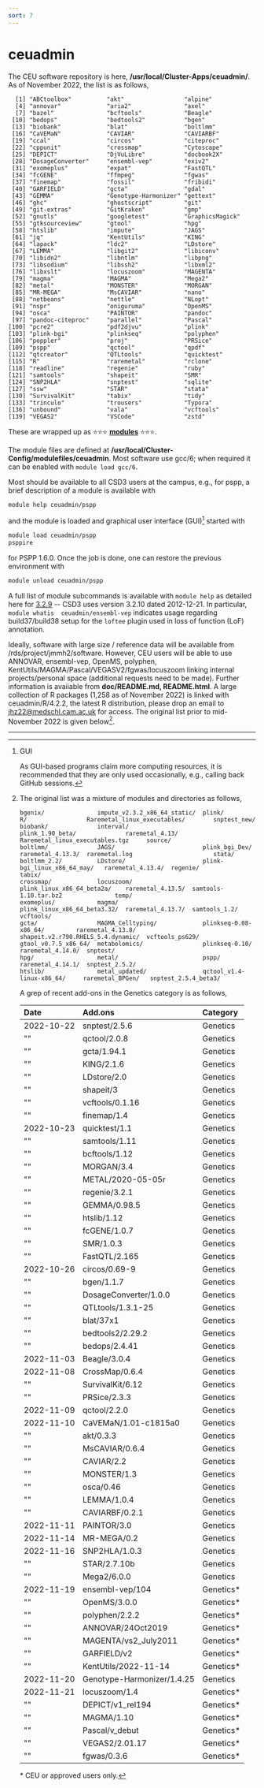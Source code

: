 ```yaml
---
sort: 7
---
```


# ceuadmin

The CEU software repository is here, **/usr/local/Cluster-Apps/ceuadmin/**. As of November 2022, the list is as follows,

```
  [1] "ABCtoolbox"          "akt"                 "alpine"
  [4] "annovar"             "aria2"               "axel"
  [7] "bazel"               "bcftools"            "Beagle"
 [10] "bedops"              "bedtools2"           "bgen"
 [13] "biobank"             "blat"                "boltlmm"
 [16] "CaVEMaN"             "CAVIAR"              "CAVIARBF"
 [19] "ccal"                "circos"              "citeproc"
 [22] "cppunit"             "crossmap"            "Cytoscape"
 [25] "DEPICT"              "DjVuLibre"           "docbook2X"
 [28] "DosageConverter"     "ensembl-vep"         "exiv2"
 [31] "exomeplus"           "expat"               "FastQTL"
 [34] "fcGENE"              "ffmpeg"              "fgwas"
 [37] "finemap"             "fossil"              "fribidi"
 [40] "GARFIELD"            "gcta"                "gdal"
 [43] "GEMMA"               "Genotype-Harmonizer" "gettext"
 [46] "ghc"                 "ghostscript"         "git"
 [49] "git-extras"          "GitKraken"           "gmp"
 [52] "gnutls"              "googletest"          "GraphicsMagick"
 [55] "gtksourceview"       "gtool"               "hpg"
 [58] "htslib"              "impute"              "JAGS"
 [61] "jq"                  "KentUtils"           "KING"
 [64] "lapack"              "ldc2"                "LDstore"
 [67] "LEMMA"               "libgit2"             "libiconv"
 [70] "libidn2"             "libntlm"             "libpng"
 [73] "libsodium"           "libssh2"             "libxml2"
 [76] "libxslt"             "locuszoom"           "MAGENTA"
 [79] "magma"               "MAGMA"               "Mega2"
 [82] "metal"               "MONSTER"             "MORGAN"
 [85] "MR-MEGA"             "MsCAVIAR"            "nano"
 [88] "netbeans"            "nettle"              "NLopt"
 [91] "nspr"                "oniguruma"           "OpenMS"
 [94] "osca"                "PAINTOR"             "pandoc"
 [97] "pandoc-citeproc"     "parallel"            "Pascal"
[100] "pcre2"               "pdf2djvu"            "plink"
[103] "plink-bgi"           "plinkseq"            "polyphen"
[106] "poppler"             "proj"                "PRSice"
[109] "pspp"                "qctool"              "qpdf"
[112] "qtcreator"           "QTLtools"            "quicktest"
[115] "R"                   "raremetal"           "rclone"
[118] "readline"            "regenie"             "ruby"
[121] "samtools"            "shapeit"             "SMR"
[124] "SNP2HLA"             "snptest"             "sqlite"
[127] "ssw"                 "STAR"                "stata"
[130] "SurvivalKit"         "tabix"               "tidy"
[133] "trinculo"            "trousers"            "Typora"
[136] "unbound"             "vala"                "vcftools"
[139] "VEGAS2"              "VSCode"              "zstd"
```

These are wrapped up as :star::star::star: **[modules](https://modules.readthedocs.io/en/latest/index.html)** :star::star::star:.

The module files are defined at **/usr/local/Cluster-Config/modulefiles/ceuadmin**. Most software use gcc/6; when required it can be enabled with `module load gcc/6`.

Most should be available to all CSD3 users at the campus, e.g., for pspp, a brief description of a module is available with

```bash
module help ceuadmin/pspp
```

and the module is loaded and graphical user interface (GUI)[^gui] started with

```bash
module load ceuadmin/pspp
psppire
```

for PSPP 1.6.0. Once the job is done, one can restore the previous environment with

```bash
module unload ceuadmin/pspp
```

A full list of module subcommands is available with `module help` as detailed here for 
[3.2.9](https://linux.die.net/man/4/modulefile) -- CSD3 uses version 3.2.10 dated 2012-12-21. In particular, `module whatis 
ceuadmin/ensembl-vep` indicates usage regarding build37/build38 setup for the `loftee` plugin used in loss of function (LoF) 
annotation.

Ideally, software with large size / reference data will be available from /rds/project/jmmh2/software. However, CEU users will be able to use 
ANNOVAR, ensembl-vep, OpenMS, polyphen, KentUtils/MAGMA/Pascal/VEGASV2/fgwas/locuszoom linking internal projects/personal space (additional requests 
need to be made). Further information is avaiiable from **doc/README.md, README.html**. A large collection of R packages (1,258 as of November 2022) 
is linked with ceuadmin/R/4.2.2, the latest R distribution, please drop an email to <jhz22@medschl.cam.ac.uk> for access. The original list prior to 
mid-November 2022 is given below[^original].

---

[^original]:
    The original list was a mixture of modules and directories as follows,

    ```
    bgenix/               impute_v2.3.2_x86_64_static/  plink/                        R/                 Raremetal_linux_executables/        snptest_new/
    biobank/              interval/                     plink_1.90_beta/              raremetal_4.13/    Raremetal_linux_executables.tgz     source/
    boltlmm/              JAGS/                         plink_bgi_Dev/                raremetal_4.13.3/  raremetal.log                       stata/
    boltlmm_2.2/          LDstore/                      plink-bgi_linux_x86_64_may/   raremetal_4.13.4/  regenie/                            tabix/
    crossmap/             locuszoom/                    plink_linux_x86_64_beta2a/    raremetal_4.13.5/  samtools-1.10.tar.bz2               temp/
    exomeplus/            magma/                        plink_linux_x86_64_beta3.32/  raremetal_4.13.7/  samtools_1.2/                       vcftools/
    gcta/                 MAGMA_Celltyping/             plinkseq-0.08-x86_64/         raremetal_4.13.8/  shapeit.v2.r790.RHELS_5.4.dynamic/  vcftools_ps629/
    gtool_v0.7.5_x86_64/  metabolomics/                 plinkseq-0.10/                raremetal_4.14.0/  snptest/
    hpg/                  metal/                        pspp/                         raremetal_4.14.1/  snptest_2.5.2/
    htslib/               metal_updated/                qctool_v1.4-linux-x86_64/     raremetal_BPGen/   snptest_2.5.4_beta3/
    ```

    A grep of recent add-ons in the Genetics category is as follows,

    | Date       | Add.ons                    | Category            |
    | :--------- | :------------------------- | :------------------ |
    | 2022-10-22 | snptest/2.5.6              | Genetics            |
    | ""         | qctool/2.0.8               | Genetics            |
    | ""         | gcta/1.94.1                | Genetics            |
    | ""         | KING/2.1.6                 | Genetics            |
    | ""         | LDstore/2.0                | Genetics            |
    | ""         | shapeit/3                  | Genetics            |
    | ""         | vcftools/0.1.16            | Genetics            |
    | ""         | finemap/1.4                | Genetics            |
    | 2022-10-23 | quicktest/1.1              | Genetics            |
    | ""         | samtools/1.11              | Genetics            |
    | ""         | bcftools/1.12              | Genetics            |
    | ""         | MORGAN/3.4                 | Genetics            |
    | ""         | METAL/2020-05-05r          | Genetics[^metal]    |
    | ""         | regenie/3.2.1              | Genetics            |
    | ""         | GEMMA/0.98.5               | Genetics[^gemma]    |
    | ""         | htslib/1.12                | Genetics            |
    | ""         | fcGENE/1.0.7               | Genetics[^fcgene]   |
    | ""         | SMR/1.0.3                  | Genetics            |
    | ""         | FastQTL/2.165              | Genetics            |
    | 2022-10-26 | circos/0.69-9              | Genetics            |
    | ""         | bgen/1.1.7                 | Genetics            |
    | ""         | DosageConverter/1.0.0      | Genetics            |
    | ""         | QTLtools/1.3.1-25          | Genetics[^qtltools] |
    | ""         | blat/37x1                  | Genetics            |
    | ""         | bedtools2/2.29.2           | Genetics            |
    | ""         | bedops/2.4.41              | Genetics            |
    | 2022-11-03 | Beagle/3.0.4               | Genetics            |
    | 2022-11-08 | CrossMap/0.6.4             | Genetics            |
    | ""         | SurvivalKit/6.12           | Genetics            |
    | ""         | PRSice/2.3.3               | Genetics            |
    | 2022-11-09 | qctool/2.2.0               | Genetics            |
    | 2022-11-10 | CaVEMaN/1.01-c1815a0       | Genetics            |
    | ""         | akt/0.3.3                  | Genetics            |
    | ""         | MsCAVIAR/0.6.4             | Genetics            |
    | ""         | CAVIAR/2.2                 | Genetics            |
    | ""         | MONSTER/1.3                | Genetics            |
    | ""         | osca/0.46                  | Genetics            |
    | ""         | LEMMA/1.0.4                | Genetics[^lemma]    |
    | ""         | CAVIARBF/0.2.1             | Genetics            |
    | 2022-11-11 | PAINTOR/3.0                | Genetics            |
    | 2022-11-14 | MR-MEGA/0.2                | Genetics            |
    | 2022-11-16 | SNP2HLA/1.0.3              | Genetics            |
    | ""         | STAR/2.7.10b               | Genetics            |
    | ""         | Mega2/6.0.0                | Genetics            |
    | 2022-11-19 | ensembl-vep/104            | Genetics\*          |
    | ""         | OpenMS/3.0.0               | Genetics\*[^OpenMS] |
    | ""         | polyphen/2.2.2             | Genetics\*          |
    | ""         | ANNOVAR/24Oct2019          | Genetics\*          |
    | ""         | MAGENTA/vs2_July2011       | Genetics\*          |
    | ""         | GARFIELD/v2                | Genetics\*          |
    | ""         | KentUtils/2022-11-14       | Genetics\*          |
    | 2022-11-20 | Genotype-Harmonizer/1.4.25 | Genetics            |
    | 2022-11-21 | locuszoom/1.4              | Genetics\*[^lz]     |
    | ""         | DEPICT/v1_rel194           | Genetics\*          |
    | ""         | MAGMA/1.10                 | Genetics\*          |
    | ""         | Pascal/v_debut             | Genetics\*          |
    | ""         | VEGAS2/2.01.17             | Genetics\*          |
    | ""         | fgwas/0.3.6                | Genetics\*          |

    \* CEU or approved users only.

[^gui]: GUI

    As GUI-based programs claim more computing resources, it is recommended that they are only used occasionally, e.g., calling back GitHub sessions.

[^metal]: Notes on METAL 2020-05-05r

    This version has options EFFECT_PRINT_PRECISION and STDERR_PRINT_PRECISION (both with default 4) to enable many decimal places.

    The letter `r` as in `2020-05-05r` indicates a replacement of functions in `libsrc/MathStats.cpp` to ensure generality -- [details](files/complaint.pdf) have also been posted to the GitHub page, [https://github.com/statgen/METAL/issues/24](https://github.com/statgen/METAL/issues/24).

    ```
    FATAL ERROR -
    a too large, ITMAX too small in gamma countinued fraction (gcf)

    so the -1.info file could not be generated.
    ```

[^gemma]: Note on compiling from source

    A considerably smaller (1,097,256 vs 22,721,624) executable, /usr/local/Cluster-Apps/ceuadmin/GEMMA/0.98.5/bin, is generated under CSD3 but the original distribution is used by default.

    ```bash
    module load openblas/0.2.15
    make
    ```

[^fcgene]: Alternative site

    See [https://github.com/dr-roshyara/fcgene](https://github.com/dr-roshyara/fcgene)

[^qtltools]: The long version number is 1.3.1-25-g6e49f85f20.

[^lemma]: The documentation indicates a requirement of gcc/9.4, boost/1.78, OpenMP/3.1 and/or Intel MKL Library 2019 Update 1 but it is possible to proceed with gcc/11, cmake-3.19.7-gcc-5.4-5gbsejo, boost-1.66.0-gcc-5.4.0-slpq3un, ceuadmin/bgen/1.1.7.

[^OpenMS]: When the OpenMS module is loaded, pyopenms and alphapept also become available.

[^lz]: locuszoom

    The version adds chromosome X data and will have options using INTERVAL data.

